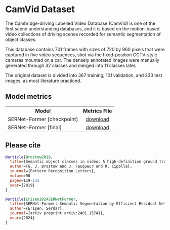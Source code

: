 # CamVid Dataset

The Cambridge-driving Labelled Video Database (CamVid) is one of the first scene understanding databases, 
and it is based on the motion-based video collections of driving scenes recorded for semantic segmentation of object classes. 

This database contains 701 frames with sizes of 720 by 960 pixels that were captured in five video sequences, 
shot via the fixed-position CCTV-style cameras mounted on a car. The densely annotated images were manually 
generated through 32 classes and merged into 11 classes later. 

The original dataset is divided into 367 training, 101 validation, and 233 test images, as most literature practiced. 

## Model metrics

<table><tbody>
<!-- START TABLE -->
<!-- TABLE HEADER -->
<th valign="bottom">Model</th>
<th valign="bottom">Metrics File</th>
<!-- TABLE BODY -->
<!-- ROW: 1 -->
<tr><td align="left">SERNet-Former [checkpoint]</td>
<td align="center"><a href="https://huggingface.co/spaces/serdarerisen/SERNet-Former/blob/main/CamVid_NetworkMetrics_Checkpoint.mat">download</a></td>
</tr>
<!-- ROW: 2 -->
<tr><td align="left">SERNet-Former [final]</td>
<td align="center"><a href="https://huggingface.co/spaces/serdarerisen/SERNet-Former/blob/main/CamVid_NetworkMetrics_Final.mat">download</a></td>
</tr>
</tbody></table>


## Please cite

```bibtex
@article{Brostow2019,
  title={Semantic object classes in video: A high-definition ground truth database},
  author={G. J. Brostow and J. Fauqueur and R. Cipolla},
  journal={Pattern Recognition Letters},
  volume=90
  pages=119-133
  year={2019}
}

@article{Erisen2024SERNetFormer,
  title={SERNet-Former: Semantic Segmentation by Efficient Residual Network with Attention-Boosting Gates and Attention-Fusion Networks},
  author={Erişen, Serdar},
  journal={arXiv preprint arXiv:2401.15741},
  year={2024}
}
```
